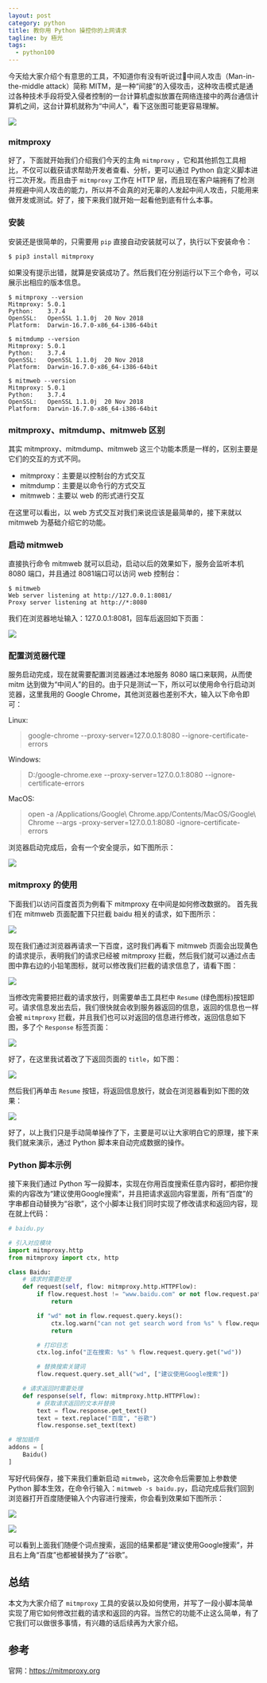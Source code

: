 ```yaml
---
layout: post
category: python
title: 教你用 Python 操控你的上网请求
tagline: by 極光
tags:
  - python100
---
```


今天给大家介绍个有意思的工具，不知道你有没有听说过中间人攻击（Man-in-the-middle attack）简称 MITM，是一种“间接”的入侵攻击，这种攻击模式是通过各种技术手段将受入侵者控制的一台计算机虚拟放置在网络连接中的两台通信计算机之间，这台计算机就称为“中间人”，看下这张图可能更容易理解。

![](http://www.justdopython.com/assets/images/2020/python/python-mitm/python-mitmproxy-01.jpg)

<!--more-->

### mitmproxy

好了，下面就开始我们介绍我们今天的主角 `mitmproxy` ，它和其他抓包工具相比，不仅可以截获请求帮助开发者查看、分析，更可以通过 Python 自定义脚本进行二次开发。而且由于 `mitmproxy` 工作在 HTTP 层，而且现在客户端拥有了检测并规避中间人攻击的能力，所以并不会真的对无辜的人发起中间人攻击，只能用来做开发或测试。好了，接下来我们就开始一起看他到底有什么本事。

### 安装

安装还是很简单的，只需要用 `pip` 直接自动安装就可以了，执行以下安装命令：

```
$ pip3 install mitmproxy
```

如果没有提示出错，就算是安装成功了。然后我们在分别运行以下三个命令，可以展示出相应的版本信息。

```
$ mitmproxy --version
Mitmproxy: 5.0.1
Python:    3.7.4
OpenSSL:   OpenSSL 1.1.0j  20 Nov 2018
Platform:  Darwin-16.7.0-x86_64-i386-64bit

$ mitmdump --version
Mitmproxy: 5.0.1
Python:    3.7.4
OpenSSL:   OpenSSL 1.1.0j  20 Nov 2018
Platform:  Darwin-16.7.0-x86_64-i386-64bit

$ mitmweb --version
Mitmproxy: 5.0.1
Python:    3.7.4
OpenSSL:   OpenSSL 1.1.0j  20 Nov 2018
Platform:  Darwin-16.7.0-x86_64-i386-64bit
```

### mitmproxy、mitmdump、mitmweb 区别

其实 mitmproxy、mitmdump、mitmweb 这三个功能本质是一样的，区别主要是它们的交互的方式不同。

- mitmproxy：主要是以控制台的方式交互
- mitmdump：主要是以命令行的方式交互
- mitmweb：主要以 web 的形式进行交互

在这里可以看出，以 web 方式交互对我们来说应该是最简单的，接下来就以 mitmweb 为基础介绍它的功能。

### 启动 mitmweb

直接执行命令 mitmweb 就可以启动，启动以后的效果如下，服务会监听本机 8080 端口，并且通过 8081端口可以访问 web 控制台：

```
$ mitmweb
Web server listening at http://127.0.0.1:8081/
Proxy server listening at http://*:8080
```

我们在浏览器地址输入：127.0.0.1:8081，回车后返回如下页面：

![](http://www.justdopython.com/assets/images/2020/python/python-mitm/python-mitmproxy-02.png)

### 配置浏览器代理

服务启动完成，现在就需要配置浏览器通过本地服务 8080 端口来联网，从而使 mitm 达到做为“中间人”的目的。由于只是测试一下，所以可以使用命令行启动浏览器，这里我用的 Google Chrome，其他浏览器也差别不大，输入以下命令即可：

Linux:
> google-chrome --proxy-server=127.0.0.1:8080 --ignore-certificate-errors

Windows:
> D:/google-chrome.exe --proxy-server=127.0.0.1:8080 --ignore-certificate-errors

MacOS:
> open -a /Applications/Google\ Chrome.app/Contents/MacOS/Google\ Chrome --args  -proxy-server=127.0.0.1:8080 -ignore-certificate-errors

浏览器启动完成后，会有一个安全提示，如下图所示：

![](http://www.justdopython.com/assets/images/2020/python/python-mitm/python-mitmproxy-03.png)

### mitmproxy 的使用

下面我们以访问百度首页为例看下 mitmproxy 在中间是如何修改数据的。
首先我们在 mitmweb 页面配置下只拦截 baidu 相关的请求，如下图所示：

![](http://www.justdopython.com/assets/images/2020/python/python-mitm/python-mitmproxy-05.png)

现在我们通过浏览器再请求一下百度，这时我们再看下 mitmweb 页面会出现黄色的请求提示，表明我们的请求已经被 mitmproxy 拦截，然后我们就可以通过点击图中靠右边的小铅笔图标，就可以修改我们拦截的请求信息了，请看下图：

![](http://www.justdopython.com/assets/images/2020/python/python-mitm/python-mitmproxy-06.png)

当修改完需要把拦截的请求放行，则需要单击工具栏中 `Resume` (绿色图标)按钮即可。请求信息发出去后，我们很快就会收到服务器返回的信息，返回的信息也一样会被 `mitmproxy` 拦截，并且我们也可以对返回的信息进行修改，返回信息如下图，多了个 `Response` 标签页面：

![](http://www.justdopython.com/assets/images/2020/python/python-mitm/python-mitmproxy-07.png)

好了，在这里我试着改了下返回页面的 `title`，如下图：

![](http://www.justdopython.com/assets/images/2020/python/python-mitm/python-mitmproxy-08.png)

然后我们再单击 `Resume` 按钮，将返回信息放行，就会在浏览器看到如下图的效果：

![](http://www.justdopython.com/assets/images/2020/python/python-mitm/python-mitmproxy-09.png)


好了，以上我们只是手动简单操作了下，主要是可以让大家明白它的原理，接下来我们就来演示，通过 Python 脚本来自动完成数据的操作。

### Python 脚本示例

接下来我们通过 Python 写一段脚本，实现在你用百度搜索任意内容时，都把你搜索的内容改为“建议使用Google搜索”，并且把请求返回内容里面，所有“百度”的字串都自动替换为“谷歌”，这个小脚本让我们同时实现了修改请求和返回内容，现在就上代码：

```py
# baidu.py

# 引入对应模块
import mitmproxy.http
from mitmproxy import ctx, http

class Baidu:
    # 请求时需要处理
    def request(self, flow: mitmproxy.http.HTTPFlow):
        if flow.request.host != "www.baidu.com" or not flow.request.path.startswith("/s"):
            return

        if "wd" not in flow.request.query.keys():
            ctx.log.warn("can not get search word from %s" % flow.request.pretty_url)
            return

        # 打印日志
        ctx.log.info("正在搜索: %s" % flow.request.query.get("wd"))

        # 替换搜索关键词
        flow.request.query.set_all("wd", ["建议使用Google搜索"])

    # 请求返回时需要处理
    def response(self, flow: mitmproxy.http.HTTPFlow):
        # 获取请求返回的文本并替换
        text = flow.response.get_text()
        text = text.replace("百度", "谷歌")
        flow.response.set_text(text)

# 增加插件
addons = [
    Baidu()
]
```

写好代码保存，接下来我们重新启动 `mitmweb`，这次命令后需要加上参数使 Python 脚本生效，在命令行输入：`mitmweb -s baidu.py`，启动完成后我们回到浏览器打开百度随便输入个内容进行搜索，你会看到效果如下图所示：

![](http://www.justdopython.com/assets/images/2020/python/python-mitm/python-mitmproxy-10.png)

![](http://www.justdopython.com/assets/images/2020/python/python-mitm/python-mitmproxy-11.png)

可以看到上面我们随便个词点搜索，返回的结果都是“建议使用Google搜索”，并且右上角“百度”也都被替换为了“谷歌”。

## 总结

本文为大家介绍了 `mitmproxy` 工具的安装以及如何使用，并写了一段小脚本简单实现了用它如何修改拦截的请求和返回的内容。当然它的功能不止这么简单，有了它我们可以做很多事情，有兴趣的话后续再为大家介绍。

## 参考

官网：https://mitmproxy.org
